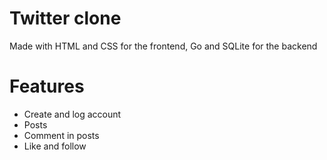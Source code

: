 # Twitter clone
Made with HTML and CSS for the frontend, Go and SQLite for the backend

# Features
- Create and log account
- Posts
- Comment in posts
- Like and follow
